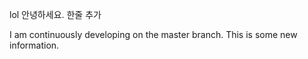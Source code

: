 lol 안녕하세요.
한줄 추가

<!-- Master branch -->
I am continuously developing on the master branch. 
This is some new information.